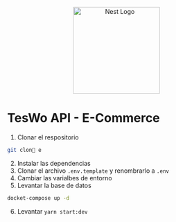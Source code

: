 <p align="center">
  <a href="http://nestjs.com/" target="blank"><img src="https://nestjs.com/img/logo-small.svg" width="200" alt="Nest Logo" /></a>
</p>

# TesWo API - E-Commerce

1. Clonar el respositorio

```sh
git clon e
```

2. Instalar las dependencias
3. Clonar el archivo `.env.template` y renombrarlo a `.env`
4. Cambiar las varialbes de entorno
5. Levantar la base de datos

```sh
docket-compose up -d
```

6. Levantar `yarn start:dev`
